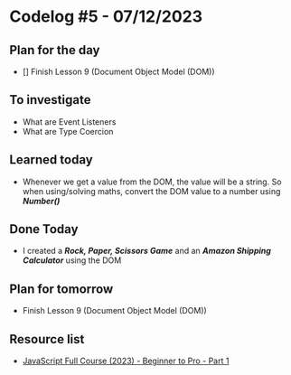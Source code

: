 # Codelog #5 - 07/12/2023



## Plan for the day
- [] Finish Lesson 9 (Document Object Model (DOM))
 


## To investigate
- What are Event Listeners
- What are Type Coercion



## Learned today
- Whenever we get a value from the DOM, the value will be a string. So when using/solving maths, convert the DOM value to a number using ***Number()*** 


## Done Today
- I created a ***Rock, Paper, Scissors Game*** and an ***Amazon Shipping Calculator*** using the DOM



## Plan for tomorrow
- Finish Lesson 9 (Document Object Model (DOM))


## Resource list
- [JavaScript Full Course (2023) - Beginner to Pro - Part 1](https://www.youtube.com/watch?v=SBmSRK3feww&list=PLghkhsW32AScslc5-k7f9A7cOFJI6gZbv&index=9)
